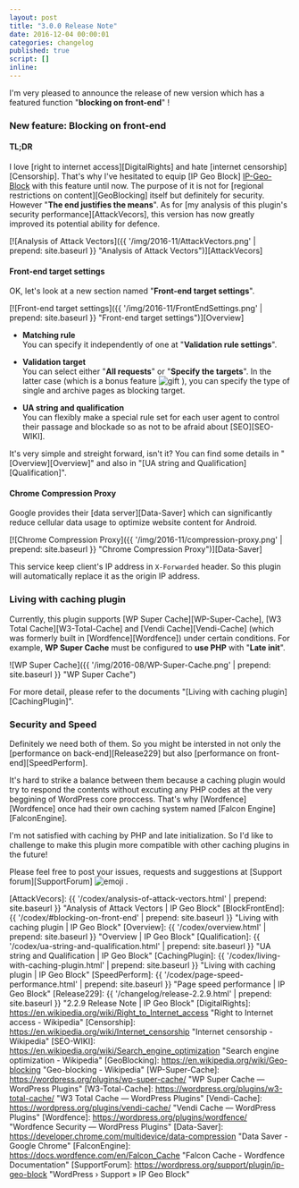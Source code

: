 ```yaml
---
layout: post
title: "3.0.0 Release Note"
date: 2016-12-04 00:00:01
categories: changelog
published: true
script: []
inline:
---
```


I'm very pleased to announce the release of new version which has a featured 
function "**blocking on front-end**" !

<!--more-->

### New feature: Blocking on front-end ###

#### TL;DR ####

I love [right to internet access][DigitalRights] and hate [internet 
censorship][Censorship]. That's why I've hesitated to equip [IP Geo Block]
[IP-Geo-Block] with this feature until now. The purpose of it is not for 
[regional restrictions on content][GeoBlocking] itself but definitely for 
security. However "**The end justifies the means**". As for 
  [my analysis of this plugin's security performance][AttackVecors], 
this version has now greatly improved its potential ability for defence.

[![Analysis of Attack Vectors]({{ '/img/2016-11/AttackVectors.png' | prepend: site.baseurl }}
  "Analysis of Attack Vectors")][AttackVecors]

#### Front-end target settings ####

OK, let's look at a new section named "**Front-end target settings**".

[![Front-end target settings]({{ '/img/2016-11/FrontEndSettings.png' | prepend: site.baseurl }}
  "Front-end target settings")][Overview]

- **Matching rule**  
  You can specify it independently of one at "**Validation rule settings**".

- **Validation target**  
  You can select either "**All requests**" or "**Specify the targets**".
  In the latter case (which is a bonus feature <span class="emoji">
  ![gift](https://assets-cdn.github.com/images/icons/emoji/unicode/1f381.png)
  </span>), you can specify the type of single and archive pages as blocking 
  target.

- **UA string and qualification**  
  You can flexibly make a special rule set for each user agent to control 
  their passage and blockade so as not to be afraid about [SEO][SEO-WIKI].

It's very simple and streight forward, isn't it? You can find some details
in "[Overview][Overview]" and also 
in "[UA string and Qualification][Qualification]".

#### Chrome Compression Proxy ####

Google provides their [data server][Data-Saver] which can significantly reduce 
cellular data usage to optimize website content for Android.

[![Chrome Compression Proxy]({{ '/img/2016-11/compression-proxy.png' | prepend: site.baseurl }}
  "Chrome Compression Proxy")][Data-Saver]

This service keep client's IP address in `X-Forwarded` header. So this plugin 
will automatically replace it as the origin IP address.

### Living with caching plugin ###

Currently, this plugin supports 
  [WP Super Cache][WP-Super-Cache],
  [W3 Total Cache][W3-Total-Cache] and
  [Vendi Cache][Vendi-Cache] (which was formerly built in
  [Wordfence][Wordfence])
under certain conditions. For example, **WP Super Cache** must be configured 
to **use PHP** with "**Late init**".

![WP Super Cache]({{ '/img/2016-08/WP-Super-Cache.png' | prepend: site.baseurl }}
 "WP Super Cache")

For more detail, please refer to the documents "[Living with caching plugin]
[CachingPlugin]".

### Security and Speed ###

Definitely we need both of them. So you might be intersted in not only the 
[performance on back-end][Release229] but also 
[performance on front-end][SpeedPerform].

It's hard to strike a balance between them because a caching plugin would try 
to respond the contents without excuting any PHP codes at the very beggining 
of WordPress core proccess. That's why [Wordfence][Wordfence] once had their 
own caching system named [Falcon Engine][FalconEngine].

I'm not satisfied with caching by PHP and late initialization. So I'd like to 
challenge to make this plugin more compatible with other caching plugins in 
the future!

Please feel free to post your issues, requests and suggestions at 
[Support forum][SupportForum] <span class="emoji">
![emoji](https://assets-cdn.github.com/images/icons/emoji/unicode/1f477.png)
</span>.

[IP-Geo-Block]:   https://wordpress.org/plugins/ip-geo-block/ "WordPress › IP Geo Block « WordPress Plugins"
[AttackVecors]:   {{ '/codex/analysis-of-attack-vectors.html'  | prepend: site.baseurl }} "Analysis of Attack Vectors | IP Geo Block"
[BlockFrontEnd]:  {{ '/codex/#blocking-on-front-end'           | prepend: site.baseurl }} "Living with caching plugin | IP Geo Block"
[Overview]:       {{ '/codex/overview.html'                    | prepend: site.baseurl }} "Overview | IP Geo Block"
[Qualification]:  {{ '/codex/ua-string-and-qualification.html' | prepend: site.baseurl }} "UA string and Qualification | IP Geo Block"
[CachingPlugin]:  {{ '/codex/living-with-caching-plugin.html'  | prepend: site.baseurl }} "Living with caching plugin | IP Geo Block"
[SpeedPerform]:   {{ '/codex/page-speed-performance.html'      | prepend: site.baseurl }} "Page speed performance | IP Geo Block"
[Release229]:     {{ '/changelog/release-2.2.9.html'           | prepend: site.baseurl }} "2.2.9 Release Note | IP Geo Block"
[DigitalRights]:  https://en.wikipedia.org/wiki/Right_to_Internet_access "Right to Internet access - Wikipedia"
[Censorship]:     https://en.wikipedia.org/wiki/Internet_censorship "Internet censorship - Wikipedia"
[SEO-WIKI]:       https://en.wikipedia.org/wiki/Search_engine_optimization "Search engine optimization - Wikipedia"
[GeoBlocking]:    https://en.wikipedia.org/wiki/Geo-blocking "Geo-blocking - Wikipedia"
[WP-Super-Cache]: https://wordpress.org/plugins/wp-super-cache/ "WP Super Cache &mdash; WordPress Plugins"
[W3-Total-Cache]: https://wordpress.org/plugins/w3-total-cache/ "W3 Total Cache &mdash; WordPress Plugins"
[Vendi-Cache]:    https://wordpress.org/plugins/vendi-cache/ "Vendi Cache &mdash; WordPress Plugins"
[Wordfence]:      https://wordpress.org/plugins/wordfence/ "Wordfence Security &mdash; WordPress Plugins"
[Data-Saver]:     https://developer.chrome.com/multidevice/data-compression "Data Saver - Google Chrome"
[FalconEngine]:   https://docs.wordfence.com/en/Falcon_Cache "Falcon Cache - Wordfence Documentation"
[SupportForum]:   https://wordpress.org/support/plugin/ip-geo-block "WordPress &#8250; Support &raquo; IP Geo Block"
